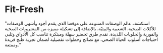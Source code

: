 # Fit-Fresh
"استكشف عالم الوصفات المتنوعة على موقعنا الذي يقدم أجود وأشهى الوصفات للأكلات الصحية، الشعبية والبيتيّة، بالإضافة إلى تشكيلة مميزة من المشروبات الصحية والفورية والحلويات اللذيذة. نقدم طرق تحضير سهلة ومبتكرة تناسب كل الأذواق وتلبي احتياجات أسلوب الحياة الصحي، مع نصائح وخطوات تفصيلية لضمان تجربة طبخ فريدة وممتعة."
